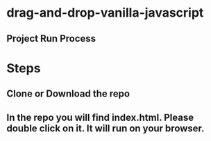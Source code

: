 # drag-and-drop-vanilla-javascript
## Project Run Process
# Steps
## Clone or Download the repo
## In the repo you will find index.html. Please double click on it. It will run on your browser.
